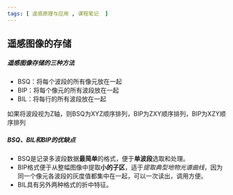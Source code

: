 ```yaml
---
tags: [ 遥感原理与应用 , 课程笔记  ]
---
```

## 遥感图像的存储
##### 遥感图像存储的三种方法
- BSQ：将每个波段的所有像元放在一起
- BIP：将每个像元的所有波段放在一起
- BIL：将每行的所有波段放在一起

如果将波段视为Z轴，则BSQ为XYZ顺序排列，BIP为ZXY顺序排列，BIP为XZY顺序排列

##### BSQ、BIL和BIP的优缺点
- BSQ是记录多波段数据**最简单**的格式，便于**单波段**选取和处理。
- BIP格式便于从整幅图像中提取**小的子区**，适于*提取典型地物光谱曲线*，因为同一个像元各波段的灰度值都集中在一起，可以一次读出，调用方便。
- BIL具有另外两种格式的折中特征。